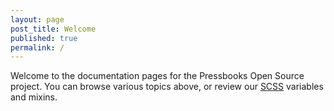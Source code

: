 ```yaml
---
layout: page
post_title: Welcome
published: true
permalink: /
---
```

Welcome to the documentation pages for the Pressbooks Open Source project. You can browse various topics above, or review our [SCSS](scss/) variables and mixins.
